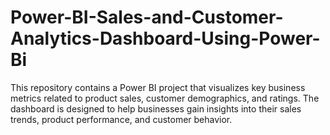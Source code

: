 # Power-BI-Sales-and-Customer-Analytics-Dashboard-Using-Power-Bi
This repository contains a Power BI project that visualizes key business metrics related to product sales, customer demographics, and ratings. The dashboard is designed to help businesses gain insights into their sales trends, product performance, and customer behavior.
